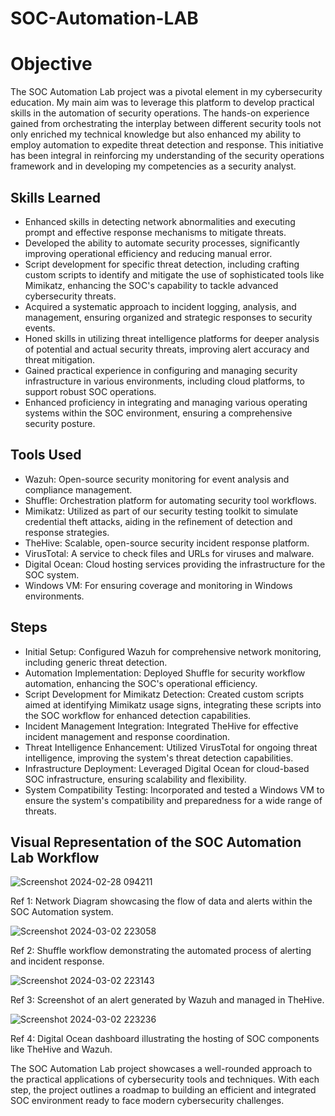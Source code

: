 # SOC-Automation-LAB

# Objective

The SOC Automation Lab project was a pivotal element in my cybersecurity education. My main aim was to leverage this platform to develop practical skills in the automation of security operations. The hands-on experience gained from orchestrating the interplay between different security tools not only enriched my technical knowledge but also enhanced my ability to employ automation to expedite threat detection and response. This initiative has been integral in reinforcing my understanding of the security operations framework and in developing my competencies as a security analyst.

## Skills Learned

- Enhanced skills in detecting network abnormalities and executing prompt and effective response mechanisms to mitigate threats.
- Developed the ability to automate security processes, significantly improving operational efficiency and reducing manual error.
- Script development for specific threat detection, including crafting custom scripts to identify and mitigate the use of sophisticated tools like Mimikatz, enhancing the SOC's capability to tackle advanced cybersecurity threats.
- Acquired a systematic approach to incident logging, analysis, and management, ensuring organized and strategic responses to security events.
- Honed skills in utilizing threat intelligence platforms for deeper analysis of potential and actual security threats, improving alert accuracy and threat mitigation.
- Gained practical experience in configuring and managing security infrastructure in various environments, including cloud platforms, to support robust SOC operations.
- Enhanced proficiency in integrating and managing various operating systems within the SOC environment, ensuring a comprehensive security posture.

## Tools Used

- Wazuh: Open-source security monitoring for event analysis and compliance management.
- Shuffle: Orchestration platform for automating security tool workflows.
- Mimikatz: Utilized as part of our security testing toolkit to simulate credential theft attacks, aiding in the refinement of  detection and response strategies.
- TheHive: Scalable, open-source security incident response platform.
- VirusTotal: A service to check files and URLs for viruses and malware.
- Digital Ocean: Cloud hosting services providing the infrastructure for the SOC system.
- Windows VM: For ensuring coverage and monitoring in Windows environments.


## Steps

- Initial Setup: Configured Wazuh for comprehensive network monitoring, including generic threat detection.
- Automation Implementation: Deployed Shuffle for security workflow automation, enhancing the SOC's operational efficiency.
- Script Development for Mimikatz Detection: Created custom scripts aimed at identifying Mimikatz usage signs, integrating these scripts into the SOC workflow for enhanced detection capabilities.
- Incident Management Integration: Integrated TheHive for effective incident management and response coordination.
- Threat Intelligence Enhancement: Utilized VirusTotal for ongoing threat intelligence, improving the system's threat detection capabilities.
- Infrastructure Deployment: Leveraged Digital Ocean for cloud-based SOC infrastructure, ensuring scalability and flexibility.
- System Compatibility Testing: Incorporated and tested a Windows VM to ensure the system's compatibility and preparedness for a wide range of threats.


## Visual Representation of the SOC Automation Lab Workflow

![Screenshot 2024-02-28 094211]()

Ref 1: Network Diagram showcasing the flow of data and alerts within the SOC Automation system.

![Screenshot 2024-03-02 223058]()

Ref 2: Shuffle workflow demonstrating the automated process of alerting and incident response.

![Screenshot 2024-03-02 223143]()

Ref 3: Screenshot of an alert generated by Wazuh and managed in TheHive.

![Screenshot 2024-03-02 223236]()

Ref 4: Digital Ocean dashboard illustrating the hosting of SOC components like TheHive and Wazuh.

The SOC Automation Lab project showcases a well-rounded approach to the practical applications of cybersecurity tools and techniques. With each step, the project outlines a roadmap to building an efficient and integrated SOC environment ready to face modern cybersecurity challenges.
